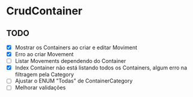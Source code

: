 ﻿# CrudContainer

## TODO

- [X] Mostrar os Containers ao criar e editar Moviment
- [X] Erro ao criar Movement
- [ ] Listar Movements dependendo do Container
- [X] Index Container não está listando todos os Containers, algum erro na filtragem pela Category
- [ ] Ajustar o ENUM "Todas" de ContainerCategory
- [ ] Melhorar validações
